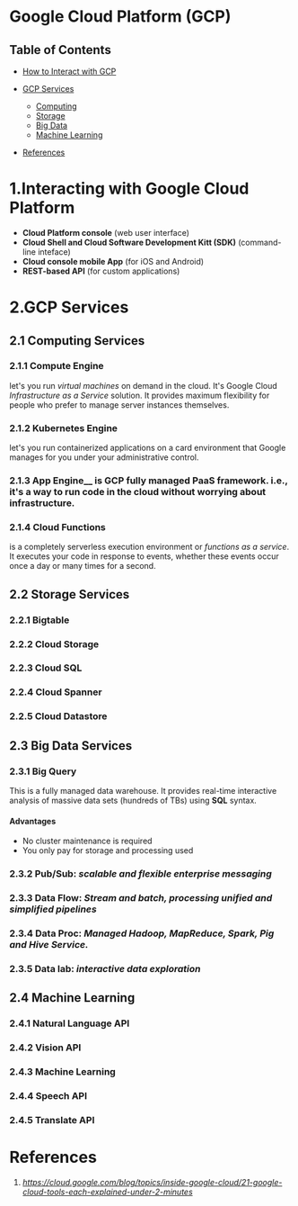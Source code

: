 # Google Cloud Platform (GCP)
## Table of Contents
- [How to Interact with GCP](#1.Interacting-with-Google-Cloud-Platform)
- [GCP Services](#2.GCP-Services)
    - [Computing]()
    - [Storage]()
    - [Big Data]()
    - [Machine Learning]()

- [References](#References)

# 1.Interacting with Google Cloud Platform
* __Cloud Platform console__ (web user interface)
* __Cloud Shell and Cloud Software Development Kitt (SDK)__ (command-line inteface)
* __Cloud console mobile App__ (for iOS and Android)
* __REST-based API__ (for custom applications)

# 2.GCP Services
## 2.1 Computing Services
### 2.1.1 Compute Engine
let's you run _virtual machines_ on demand in the cloud. It's Google Cloud _Infrastructure as a Service_ solution. It provides maximum flexibility for people who prefer to manage server instances themselves.
### 2.1.2 Kubernetes Engine 
let's you run containerized applications on a card environment that Google manages for you under your administrative control.
### 2.1.3 App Engine__ is GCP fully managed __PaaS__ framework. i.e., it's a way to run code in the cloud without worrying about infrastructure.
### 2.1.4 Cloud Functions
is a completely serverless execution environment or _functions as a service_. It executes your code in response to events, whether these events occur once a day or many times for a second.

## 2.2 Storage Services
### 2.2.1 Bigtable
### 2.2.2 Cloud Storage
### 2.2.3 Cloud SQL
### 2.2.4 Cloud Spanner
### 2.2.5 Cloud Datastore

## 2.3 Big Data Services
### 2.3.1 Big Query
This is a fully managed data warehouse. It provides real-time interactive analysis of massive data sets (hundreds of TBs) using __SQL__ syntax.
#### Advantages
* No cluster maintenance is required
* You only pay for storage and processing used

### 2.3.2 Pub/Sub: _scalable and flexible enterprise messaging_
### 2.3.3 Data Flow: _Stream and batch, processing unified and simplified pipelines_
### 2.3.4 Data Proc: _Managed Hadoop, MapReduce, Spark, Pig and Hive Service._
### 2.3.5 Data lab: _interactive data exploration_

## 2.4 Machine Learning
### 2.4.1 Natural Language API
### 2.4.2 Vision API
### 2.4.3 Machine Learning
### 2.4.4 Speech API
### 2.4.5 Translate API




# References
1. _https://cloud.google.com/blog/topics/inside-google-cloud/21-google-cloud-tools-each-explained-under-2-minutes_